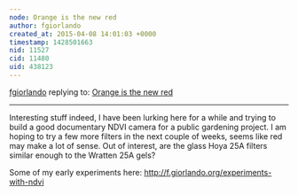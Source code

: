 ```yaml
---
node: Orange is the new red
author: fgiorlando
created_at: 2015-04-08 14:01:03 +0000
timestamp: 1428501663
nid: 11527
cid: 11480
uid: 438123
---
```




[fgiorlando](../profile/fgiorlando) replying to: [Orange is the new red](../notes/cfastie/01-16-2015/orange-is-the-new-red)

----
Interesting stuff indeed, I have been lurking here for a while and trying to build a good documentary NDVI camera for a public gardening project.
I am hoping to try a few more filters in the next couple of weeks, seems like red may make a lot of sense.
Out of interest, are the glass Hoya 25A filters similar enough to the Wratten 25A gels?

Some of my early experiments here:
http://f.giorlando.org/experiments-with-ndvi